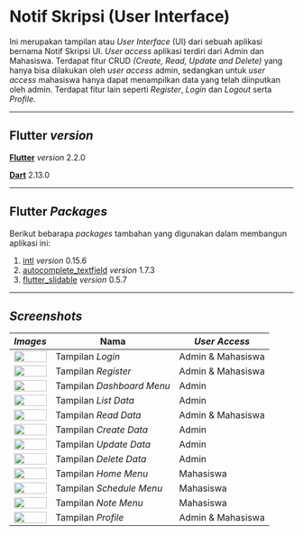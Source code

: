 # **Notif Skripsi (User Interface)**
Ini merupakan tampilan atau *User Interface* (UI) dari sebuah aplikasi bernama Notif Skripsi UI. *User access* aplikasi terdiri dari Admin dan Mahasiswa. Terdapat fitur CRUD *(Create, Read, Update and Delete)* yang hanya bisa dilakukan oleh *user access* admin, sedangkan untuk *user access* mahasiswa hanya dapat menampilkan data yang telah diinputkan oleh admin. Terdapat fitur lain seperti *Register*, *Login* dan *Logout* serta *Profile*.

---
## Flutter *version*
[**Flutter**](https://flutter.dev/docs/get-started/install) *version* 2.2.0

[**Dart**](https://dart.dev/get-dart) 2.13.0

---
## Flutter *Packages*
Berikut bebarapa *packages* tambahan yang digunakan dalam membangun aplikasi ini:
1. [intl](https://pub.dev/packages/intl) *version* 0.15.6
2. [autocomplete_textfield](https://pub.dev/packages/autocomplete_textfield) *version* 1.7.3
3. [flutter_slidable](https://pub.dev/packages/flutter_slidable) *version* 0.5.7

---
## *Screenshots*
| *Images*                                                                                                                                   | Nama                      | *User Access* |
| ------------------------------------------------------------------------------------------------------------------------------------------ | ------------------------- | ------------- |
| <img src="https://github.com/riansyahrobi8/notifskripsiui/blob/master/assets/images/screenshot/login_screen.png" width="100%" />           | Tampilan *Login*          | Admin & Mahasiswa         |
| <img src="https://github.com/riansyahrobi8/notifskripsiui/blob/master/assets/images/screenshot/register_screen.png" width="100%" />        | Tampilan *Register*       | Admin & Mahasiswa         |
| <img src="https://github.com/riansyahrobi8/notifskripsiui/blob/master/assets/images/screenshot/admin_dashboard_screen.png" width="100%" /> | Tampilan *Dashboard Menu* | Admin         |
| <img src="https://github.com/riansyahrobi8/notifskripsiui/blob/master/assets/images/screenshot/admin_data_screen.png" width="100%" />      | Tampilan *List Data*      | Admin         |
| <img src="https://github.com/riansyahrobi8/notifskripsiui/blob/master/assets/images/screenshot/data_screen.png" width="100%" />      | Tampilan *Read Data*      | Admin & Mahasiswa        |
| <img src="https://github.com/riansyahrobi8/notifskripsiui/blob/master/assets/images/screenshot/admin_add_data_screen.png" width="100%" />  | Tampilan *Create Data*    | Admin         |
| <img src="https://github.com/riansyahrobi8/notifskripsiui/blob/master/assets/images/screenshot/admin_update_screen.png" width="100%" />    | Tampilan *Update Data*    | Admin         |
| <img src="https://github.com/riansyahrobi8/notifskripsiui/blob/master/assets/images/screenshot/admin_delete_screen.png" width="100%" />    | Tampilan *Delete Data*    | Admin         |
| <img src="https://github.com/riansyahrobi8/notifskripsiui/blob/master/assets/images/screenshot/user_menu_screen.png" width="100%" />    | Tampilan *Home Menu*    | Mahasiswa         |
| <img src="https://github.com/riansyahrobi8/notifskripsiui/blob/master/assets/images/screenshot/user_data_schedule_screen.png" width="100%" />    | Tampilan *Schedule Menu*    | Mahasiswa         |
| <img src="https://github.com/riansyahrobi8/notifskripsiui/blob/master/assets/images/screenshot/user_data_note_screen.png" width="100%" />    | Tampilan *Note Menu*    | Mahasiswa         |
| <img src="https://github.com/riansyahrobi8/notifskripsiui/blob/master/assets/images/screenshot/profile_screen.png" width="100%" />    | Tampilan *Profile*    | Admin & Mahasiswa         |